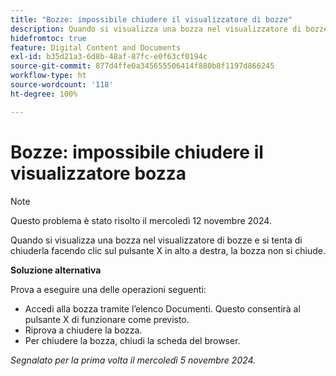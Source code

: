 ```yaml
---
title: "Bozze: impossibile chiudere il visualizzatore di bozze"
description: Quando si visualizza una bozza nel visualizzatore di bozze e si tenta di chiuderla facendo clic sul pulsante X in alto a destra, la bozza non si chiude. È disponibile una soluzione alternativa.
hidefromtoc: true
feature: Digital Content and Documents
exl-id: b35d21a3-6d8b-48af-87fc-e0f63cf0194c
source-git-commit: 877d4ffe0a345655506414f880b8f1197d866245
workflow-type: ht
source-wordcount: '118'
ht-degree: 100%

---
```


# Bozze: impossibile chiudere il visualizzatore bozza

>[!NOTE]
>
>Questo problema è stato risolto il mercoledì 12 novembre 2024.

Quando si visualizza una bozza nel visualizzatore di bozze e si tenta di chiuderla facendo clic sul pulsante X in alto a destra, la bozza non si chiude.

**Soluzione alternativa**

Prova a eseguire una delle operazioni seguenti:

* Accedi alla bozza tramite l’elenco Documenti. Questo consentirà al pulsante X di funzionare come previsto.
* Riprova a chiudere la bozza.
* Per chiudere la bozza, chiudi la scheda del browser.

_Segnalato per la prima volta il mercoledì 5 novembre 2024._
